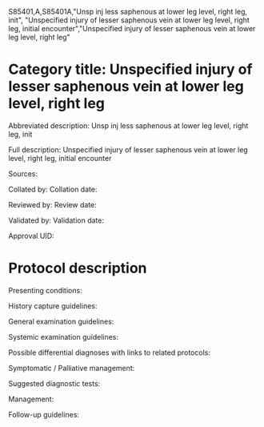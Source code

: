 S85401,A,S85401A,"Unsp inj less saphenous at lower leg level, right leg, init", "Unspecified injury of lesser saphenous vein at lower leg level, right leg, initial encounter","Unspecified injury of lesser saphenous vein at lower leg level, right leg"
# Category title: Unspecified injury of lesser saphenous vein at lower leg level, right leg

Abbreviated description: Unsp inj less saphenous at lower leg level, right leg, init

Full description: Unspecified injury of lesser saphenous vein at lower leg level, right leg, initial encounter

Sources:

Collated by:
Collation date:

Reviewed by:
Review date:

Validated by:
Validation date:

Approval UID:

# Protocol description

Presenting conditions:

History capture guidelines:

General examination guidelines:

Systemic examination guidelines:

Possible differential diagnoses with links to related protocols:

Symptomatic / Palliative management:

Suggested diagnostic tests:

Management:

Follow-up guidelines:

